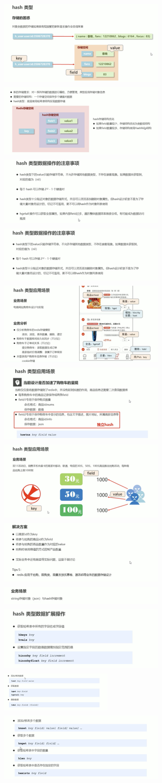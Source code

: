 ![image-20200216110224647](assets/image-20200216110224647.png)

![image-20200216110521891](assets/image-20200216110521891.png)

![image-20200216112749484](assets/image-20200216112749484.png)

![](assets/image-20200216112423146.png)

![image-20200216113755351](assets/image-20200216113755351.png)

![image-20200216115425061](assets/image-20200216115425061.png)

![image-20200216120510665](assets/image-20200216120510665.png)

![image-20200216120546944](assets/image-20200216120546944.png)

![image-20200216120623727](assets/image-20200216120623727.png)

![image-20200216112104428](assets/image-20200216112104428.png)

<img src="assets/image-20200216111040148.png" alt="image-20200216111040148" style="zoom:33%;" />

![image-20200216111609349](assets/image-20200216111609349.png)

